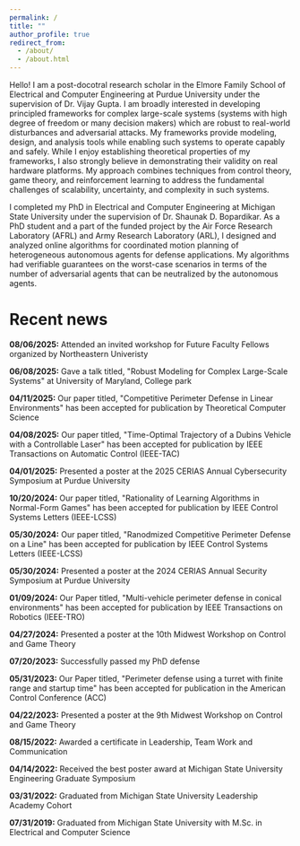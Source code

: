 ```yaml
---
permalink: /
title: ""
author_profile: true
redirect_from: 
  - /about/
  - /about.html
---
```


Hello! I am a post-docotral research scholar in the Elmore Family School of Electrical and Computer Engineering at Purdue University under the supervision of Dr. Vijay Gupta. I am broadly interested in developing principled frameworks for complex large-scale systems (systems with high degree of freedom or many decision makers) which are robust to real-world disturbances and adversarial attacks.  My frameworks provide modeling, design, and analysis tools while enabling such systems to operate capably and safely. While I enjoy establishing theoretical properties of my frameworks, I also strongly believe in demonstrating their validity on real hardware platforms. My approach combines techniques from control theory, game theory, and reinforcement learning to address the fundamental challenges of scalability, uncertainty, and complexity in such systems.

I completed my PhD in Electrical and Computer Engineering at Michigan State University under the supervision of Dr. Shaunak D. Bopardikar. As a PhD student and a part of the funded project by the Air Force Research Laboratory (AFRL) and Army Research Laboratory (ARL), I designed and analyzed online algorithms for coordinated motion planning of heterogeneous autonomous agents for defense applications. My algorithms had verifiable guarantees on the worst-case scenarios in terms of the number of adversarial agents that can be neutralized by the autonomous agents.


# Recent news

__08/06/2025:__ Attended an invited workshop for Future Faculty Fellows organized by Northeastern Univeristy

__06/08/2025:__ Gave a talk titled, "Robust Modeling for Complex Large-Scale Systems" at University of Maryland, College park

__04/11/2025:__ Our paper titled, "Competitive Perimeter Defense in Linear Environments" has been accepted for publication by Theoretical Computer Science

__04/08/2025:__ Our paper titled, "Time-Optimal Trajectory of a Dubins Vehicle with a Controllable Laser" has been accepted for publication by IEEE Transactions on Automatic Control (IEEE-TAC)

__04/01/2025:__ Presented a poster at the 2025 CERIAS Annual Cybersecurity Symposium at Purdue University

__10/20/2024:__ Our paper titled, "Rationality of Learning Algorithms in Normal-Form Games" has been accepted for publication by IEEE Control Systems Letters (IEEE-LCSS)

__05/30/2024:__ Our paper titled, "Ranodmized Competitive Perimeter Defense on a Line" has been accepted for publication by IEEE Control Systems Letters (IEEE-LCSS)

__05/30/2024:__ Presented a poster at the 2024 CERIAS Annual Security Symposium at Purdue University

__01/09/2024:__ Our Paper titled, "Multi-vehicle perimeter defense in conical environments" has been accepted for publication by IEEE Transactions on Robotics (IEEE-TRO)

__04/27/2024:__ Presented a poster at the 10th Midwest Workshop on Control and Game Theory

__07/20/2023:__ Successfully passed my PhD defense

__05/31/2023:__ Our Paper titled, "Perimeter defense using a turret with finite range and startup time" has been accepted for publication in the American Control Conference (ACC)

__04/22/2023:__ Presented a poster at the 9th Midwest Workshop on Control and Game Theory

__08/15/2022:__ Awarded a certificate in Leadership, Team Work and Communication

__04/14/2022:__ Received the best poster award at Michigan State University Engineering Graduate Symposium

__03/31/2022:__ Graduated from Michigan State University Leadership Academy Cohort

__07/31/2019:__ Graduated from Michigan State University with M.Sc. in Electrical and Computer Science

